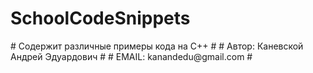 <h1> SchoolCodeSnippets </h1>
# Содержит различные примеры кода на С++ #
# Автор: Каневской Андрей Эдуардович #
# EMAIL: kanandedu@gmail.com #
